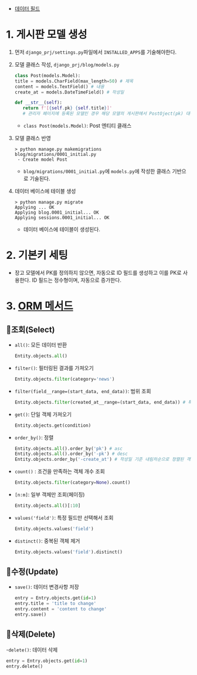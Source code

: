 - [데이터 필드](https://docs.djangoproject.com/ko/4.2/ref/models/fields/#field-types)

# 1. 게시판 모델 생성
1. 먼저 `django_prj/settings.py`파일에서 `INSTALLED_APPS`를 기술해야한다.
1. 모델 클래스 작성, `django_prj/blog/models.py`
   ```py
   class Post(models.Model):
   title = models.CharField(max_length=50) # 제목
   content = models.TextField() # 내용
   create_at = models.DateTimeField() # 작성일

   def __str__(self):
      return f'[{self.pk} {self.title}]'
      # 관리자 페이지에 등록된 모델인 경우 해당 모델의 게시판에서 PostOject(pk) 대신 반환값으로 보여지게 된다.
   ```
   - `class Post(models.Model)`: Post 엔티티 클래스

1. 모델 클래스 반영
   ```console
   > python manage.py makemigrations
   blog/migrations/0001_initial.py
    - Create model Post
   ```
   - `blog/migrations/0001_initial.py`에 `models.py`에 작성한 클래스 기반으로 기술된다.

1. 데이터 베이스에 테이블 생성
   ```console
   > python manage.py migrate
   Applying ... OK
   Applying blog.0001_initial... OK
   Applying sessions.0001_initial... OK
   ```
   - 데이터 베이스에 테이블이 생성된다.

# 2. 기본키 세팅
- 장고 모델에서 PK를 정의하지 않으면, 자동으로 ID 필드를 생성하고 이를 PK로 사용한다. ID 필드는 정수형이며, 자동으로 증가한다.

# 3. [ORM 메서드](https://docs.djangoproject.com/ko/4.2/topics/db/queries/)

## 📌조회(Select)
- `all()`: 모든 데이터 반환
   ```py
   Entity.objects.all()
   ```
- `filter()`: 필터링된 결과를 가져오기
   ```py
   Entity.objects.filter(category='news')
   ```
- `filter(field__range=(start_data, end_data))`: 범위 조회
   ```py
   Entity.objects.filter(created_at__range=(start_data, end_data)) # 특정 기간 동안 객체 조회
   ```
- `get()`: 단일 객체 가져오기
   ```py
   Entity.objects.get(condition)
   ```
- `order_by()`: 정렬
   ```py
   Entity.objects.all().order_by('pk') # asc
   Entity.objects.all().order_by('-pk') # desc
   Entity.objects.order_by('-create_at') # 작성일 기준 내림차순으로 정렬된 객체 조회
   ```
- `count()` : 조건을 만족하는 객체 개수 조회
   ```py
   Entity.objects.filter(category=None).count()
   ```
- `[n:m]`: 일부 객체만 조회(페이징)
   ```py
   Entity.objects.all()[:10]
   ```
- `values('field')`: 특정 필드만 선택해서 조회
   ```py
   Entity.objects.values('field')
   ```
- `distinct()`: 중복된 객체 제거
   ```py
   Entity.objects.values('field').distinct()
   ```

## 📌수정(Update)
- `save()`: 데이터 변경사항 저장
   ```py
   entry = Entry.objects.get(id=1)
   entry.title = 'title to change'
   entry.content = 'content to change'
   entry.save()
   ```

## 📌삭제(Delete)
-`delete()`: 데이터 삭제
   ```py
   entry = Entry.objects.get(id=1)
   entry.delete()
   ```